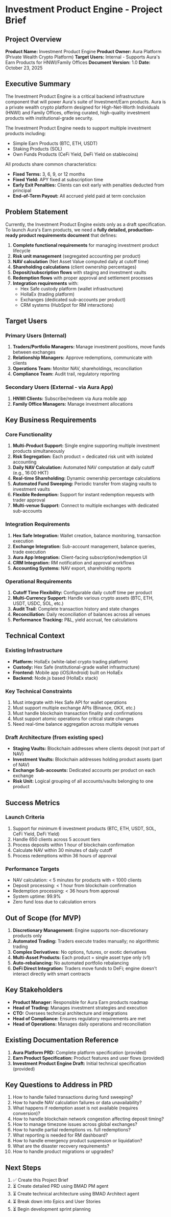 # Investment Product Engine - Project Brief

## Project Overview

**Product Name:** Investment Product Engine
**Product Owner:** Aura Platform (Private Wealth Crypto Platform)
**Target Users:** Internal - Supports Aura's Earn Products for HNWI/Family Offices
**Document Version:** 1.0
**Date:** October 23, 2025

## Executive Summary

The Investment Product Engine is a critical backend infrastructure component that will power Aura's suite of Investment/Earn products. Aura is a private wealth crypto platform designed for High-Net-Worth Individuals (HNWI) and Family Offices, offering curated, high-quality investment products with institutional-grade security.

The Investment Product Engine needs to support multiple investment products including:
- Simple Earn Products (BTC, ETH, USDT)
- Staking Products (SOL)
- Own Funds Products (CeFi Yield, DeFi Yield on stablecoins)

All products share common characteristics:
- **Fixed Terms:** 3, 6, 9, or 12 months
- **Fixed Yield:** APY fixed at subscription time
- **Early Exit Penalties:** Clients can exit early with penalties deducted from principal
- **End-of-Term Payout:** All accrued yield paid at term conclusion

## Problem Statement

Currently, the Investment Product Engine exists only as a draft specification. To launch Aura's Earn products, we need a **fully detailed, production-ready product requirements document** that defines:

1. **Complete functional requirements** for managing investment product lifecycle
2. **Risk unit management** (segregated accounting per product)
3. **NAV calculation** (Net Asset Value computed daily at cutoff time)
4. **Shareholding calculations** (client ownership percentages)
5. **Deposit/subscription flows** with staging and investment vaults
6. **Redemption flows** with proper approval and settlement processes
7. **Integration requirements** with:
   - Hex Safe custody platform (wallet infrastructure)
   - HollaEx (trading platform)
   - Exchanges (dedicated sub-accounts per product)
   - CRM systems (HubSpot for RM interactions)

## Target Users

### Primary Users (Internal)
1. **Traders/Portfolio Managers:** Manage investment positions, move funds between exchanges
2. **Relationship Managers:** Approve redemptions, communicate with clients
3. **Operations Team:** Monitor NAV, shareholdings, reconciliation
4. **Compliance Team:** Audit trail, regulatory reporting

### Secondary Users (External - via Aura App)
1. **HNWI Clients:** Subscribe/redeem via Aura mobile app
2. **Family Office Managers:** Manage investment allocations

## Key Business Requirements

### Core Functionality
1. **Multi-Product Support:** Single engine supporting multiple investment products simultaneously
2. **Risk Segregation:** Each product = dedicated risk unit with isolated accounting
3. **Daily NAV Calculation:** Automated NAV computation at daily cutoff (e.g., 16:00 HKT)
4. **Real-time Shareholding:** Dynamic ownership percentage calculations
5. **Automated Fund Sweeping:** Periodic transfer from staging vaults to investment vaults
6. **Flexible Redemption:** Support for instant redemption requests with trader approval
7. **Multi-venue Support:** Connect to multiple exchanges with dedicated sub-accounts

### Integration Requirements
1. **Hex Safe Integration:** Wallet creation, balance monitoring, transaction execution
2. **Exchange Integration:** Sub-account management, balance queries, trade execution
3. **Aura App Integration:** Client-facing subscription/redemption UI
4. **CRM Integration:** RM notification and approval workflows
5. **Accounting Systems:** NAV export, shareholding reports

### Operational Requirements
1. **Cutoff Time Flexibility:** Configurable daily cutoff time per product
2. **Multi-Currency Support:** Handle various crypto assets (BTC, ETH, USDT, USDC, SOL, etc.)
3. **Audit Trail:** Complete transaction history and state changes
4. **Reconciliation:** Daily reconciliation of balances across all venues
5. **Performance Tracking:** P&L, yield accrual, fee calculations

## Technical Context

### Existing Infrastructure
- **Platform:** HollaEx (white-label crypto trading platform)
- **Custody:** Hex Safe (institutional-grade wallet infrastructure)
- **Frontend:** Mobile app (iOS/Android) built on HollaEx
- **Backend:** Node.js based (HollaEx stack)

### Key Technical Constraints
1. Must integrate with Hex Safe API for wallet operations
2. Must support multiple exchange APIs (Binance, OKX, etc.)
3. Must handle blockchain transaction finality and confirmations
4. Must support atomic operations for critical state changes
5. Need real-time balance aggregation across multiple venues

### Draft Architecture (from existing spec)
- **Staging Vaults:** Blockchain addresses where clients deposit (not part of NAV)
- **Investment Vaults:** Blockchain addresses holding product assets (part of NAV)
- **Exchange Sub-accounts:** Dedicated accounts per product on each exchange
- **Risk Unit:** Logical grouping of all accounts/vaults belonging to one product

## Success Metrics

### Launch Criteria
1. Support for minimum 6 investment products (BTC, ETH, USDT, SOL, CeFi Yield, DeFi Yield)
2. Handle 650 clients across 5 account tiers
3. Process deposits within 1 hour of blockchain confirmation
4. Calculate NAV within 30 minutes of daily cutoff
5. Process redemptions within 36 hours of approval

### Performance Targets
- NAV calculation: < 5 minutes for products with < 1000 clients
- Deposit processing: < 1 hour from blockchain confirmation
- Redemption processing: < 36 hours from approval
- System uptime: 99.9%
- Zero fund loss due to calculation errors

## Out of Scope (for MVP)

1. **Discretionary Management:** Engine supports non-discretionary products only
2. **Automated Trading:** Traders execute trades manually; no algorithmic trading
3. **Complex Derivatives:** No options, futures, or exotic derivatives
4. **Multi-Asset Products:** Each product = single asset type only (v1)
5. **Auto-rebalancing:** No automated portfolio rebalancing
6. **DeFi Direct Integration:** Traders move funds to DeFi; engine doesn't interact directly with smart contracts

## Key Stakeholders

- **Product Manager:** Responsible for Aura Earn products roadmap
- **Head of Trading:** Manages investment strategies and execution
- **CTO:** Oversees technical architecture and integrations
- **Head of Compliance:** Ensures regulatory requirements are met
- **Head of Operations:** Manages daily operations and reconciliation

## Existing Documentation Reference

1. **Aura Platform PRD:** Complete platform specification (provided)
2. **Earn Product Specification:** Product features and user flows (provided)
3. **Investment Product Engine Draft:** Initial technical specification (provided)

## Key Questions to Address in PRD

1. How to handle failed transactions during fund sweeping?
2. How to handle NAV calculation failures or data unavailability?
3. What happens if redemption asset is not available (requires conversion)?
4. How to handle blockchain network congestion affecting deposit timing?
5. How to manage timezone issues across global exchanges?
6. How to handle partial redemptions vs. full redemptions?
7. What reporting is needed for RM dashboard?
8. How to handle emergency product suspension or liquidation?
9. What are the disaster recovery requirements?
10. How to handle product migrations or upgrades?

## Next Steps

1. ✅ Create this Project Brief
2. ⏳ Create detailed PRD using BMAD PM agent
3. ⏳ Create technical architecture using BMAD Architect agent
4. ⏳ Break down into Epics and User Stories
5. ⏳ Begin development sprint planning
